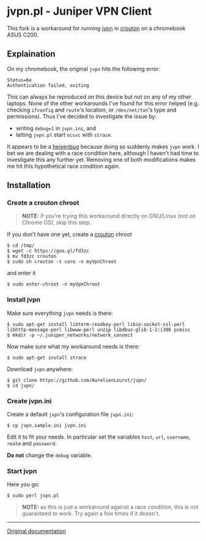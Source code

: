 # jvpn.pl - Juniper VPN Client

This fork is a workaround for running [jvpn](https://github.com/samm-git/jvpn) in
[crouton](https://github.com/dnschneid/crouton) on a chromebook ASUS C200.

## Explaination

On my chromebook, the original `jvpn` hits the following error:

```
Status=6e
Authentication failed, exiting
```

This can always be reproduced on this device but not on any of my other laptops. None of the other
workarounds I've found for this error helped (e.g. checking `ifconfig` and `route`'s location, or
`/dev/net/tun`'s type and permissions). Thus I've decided to investigate the issue by:

* writing `debug=1` in `jvpn.ini`, and
* letting `jvpn.pl` start `ncsvc` with `strace`.

It appears to be a [heisenbug](https://en.wikipedia.org/wiki/Heisenbug) because doing so suddenly
makes `jvpn` work. I bet we are dealing with a race condition here, although I haven't had time to
investigate this any further yet. Removing one of both modifications makes me hit this hypothetical
race condition again.

## Installation

### Create a crouton chroot

> **NOTE:** if you're trying this workaround directly on GNU/Linux (not on Chrome OS), skip this
> step.

If you don't have one yet, create a [crouton](https://github.com/dnschneid/crouton) chroot

```
$ cd /tmp/
$ wget -c https://goo.gl/fd3zc
$ mv fd3zc crouton
$ sudo sh crouton -t core -n myVpnChroot
```

and enter it

```
$ sudo enter-chroot -n myVpnChroot
```

### Install jvpn

Make sure everything `jvpn` needs is there:

```
$ sudo apt-get install libterm-readkey-perl libio-socket-ssl-perl libhttp-message-perl libwww-perl unzip libdbus-glib-1-2:i386 psmisc
$ mkdir -p ~/.juniper_networks/network_connect
```

Now make sure what my workaround needs is there:

```
$ sudo apt-get install strace
```

Download `jvpn` anywhere:

```
$ git clone https://github.com/AurelienLourot/jvpn/
$ cd jvpn/
```

### Create jvpn.ini

Create a default `jvpn`'s configuration file `jvpn.ini`:

```
$ cp jvpn.sample.ini jvpn.ini
```

Edit it to fit your needs. In particular set the variables `host`, `url`, `username`, `realm` and
`password`.

**Do not** change the `debug` variable.

### Start jvpn

Here you go:

```
$ sudo perl jvpn.pl
```

> **NOTE:** as this is just a workaround against a race condition, this is not guaranteed to work.
> Try again a few times if it doesn't.

----------------------------------------------------------------------------------------------------

[Original documentation](README)
